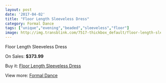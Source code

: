 ```yaml
---
layout: post
date: '2017-04-02'
title: "Floor Length Sleeveless Dress"
category: Formal Dance
tags: ["unique","evening","beaded","sleeveless","floor"]
image: http://img.transblink.com/7517-thickbox_default/floor-length-sleeveless-dress.jpg
---
```

Floor Length Sleeveless Dress

On Sales: **$373.99**
<a href="https://www.transblink.com/en/formal-dance/2434-floor-length-sleeveless-dress.html"><amp-img layout="responsive" width="600" height="600" src="//img.transblink.com/7517-thickbox_default/floor-length-sleeveless-dress.jpg" alt="Floor Length Sleeveless Dress 0" /></a>
<a href="https://www.transblink.com/en/formal-dance/2434-floor-length-sleeveless-dress.html"><amp-img layout="responsive" width="600" height="600" src="//img.transblink.com/7518-thickbox_default/floor-length-sleeveless-dress.jpg" alt="Floor Length Sleeveless Dress 1" /></a>

Buy it: [Floor Length Sleeveless Dress](https://www.transblink.com/en/formal-dance/2434-floor-length-sleeveless-dress.html "Floor Length Sleeveless Dress")

View more: [Formal Dance](https://www.transblink.com/en/6-formal-dance "Formal Dance")